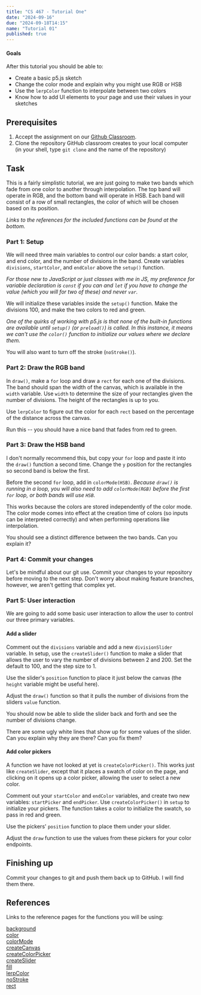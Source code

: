 ```yaml
---
title: "CS 467 - Tutorial One"
date: "2024-09-16"
due: "2024-09-18T14:15"
name: "Tutorial 01"
published: true
---
```


#### Goals

After this tutorial you should be able to:

- Create a basic p5.js sketch
- Change the color mode and explain why you might use RGB or HSB
- Use the `lerpColor` function to interpolate between two colors
- Know how to add UI elements to your page and use their values in your sketches

## Prerequisites

1. Accept the assignment on our [Github Classroom](https://classroom.github.com/a/fcGasFz1).
1. Clone the repository GitHub classroom creates to your local computer (in your shell, type `git clone` and the name of the repository)

## Task

This is a fairly simplistic tutorial, we are just going to make two bands which fade from one color to another through interpolation. The top band will operate in RGB, and the bottom band will operate in HSB. Each band will consist of a row of small rectangles, the color of which will be chosen based on its position.

_Links to the references for the included functions can be found at the bottom._

### Part 1: Setup

We will need three main variables to control our color bands: a start color, and end color, and the number of divisions in the band. Create variables `divisions`, `startColor`, and `endColor` above the `setup()` function.

_For those new to JavaScript or just classes with me in JS, my preference for variable declaration is `const` if you can and `let` if you have to change the value (which you will for two of these) and never `var`._

We will initialize these variables inside the `setup()` function. Make the divisions 100, and make the two colors to red and green.

_One of the quirks of working with p5.js is that none of the built-in functions are available until `setup()` (or `preload()`) is called. In this instance, it means we can't use the `color()` function to initialize our values where we declare them._

You will also want to turn off the stroke (`noStroke()`).

### Part 2: Draw the RGB band

In `draw()`, make a `for` loop and draw a `rect` for each one of the divisions. The band should span the width of the canvas, which is available in the `width` variable. Use `width` to determine the size of your rectangles given the number of divisions. The height of the rectangles is up to you.

Use `lerpColor` to figure out the color for each `rect` based on the percentage of the distance across the canvas.

Run this -- you should have a nice band that fades from red to green.

### Part 3: Draw the HSB band

I don't normally recommend this, but copy your `for` loop and paste it into the `draw()` function a second time. Change the `y` position for the rectangles so second band is below the first.

Before the second `for` loop, add in `colorMode(HSB)`. _Because `draw()` is running in a loop, you will also need to add `colorMode(RGB)` before the first `for` loop, or both bands will use `HSB`._

This works because the colors are stored independently of the color mode. The color mode comes into effect at the creation time of colors (so inputs can be interpreted correctly) and when performing operations like interpolation.

You should see a distinct difference between the two bands. Can you explain it?

### Part 4: Commit your changes

Let's be mindful about our git use. Commit your changes to your repository before moving to the next step. Don't worry about making feature branches, however, we aren't getting that complex yet.

### Part 5: User interaction

We are going to add some basic user interaction to allow the user to control our three primary variables.

#### Add a slider

Comment out the `divisions` variable and add a new `divisionSlider` variable. In setup, use the `createSlider()` function to make a slider that allows the user to vary the number of divisions between 2 and 200. Set the default to 100, and the step size to 1.

Use the slider's `position` function to place it just below the canvas (the `height` variable might be useful here).

Adjust the `draw()` function so that it pulls the number of divisions from the sliders `value` function.

You should now be able to slide the slider back and forth and see the number of divisions change.

There are some ugly white lines that show up for some values of the slider. Can you explain why they are there? Can you fix them?

#### Add color pickers

A function we have not looked at yet is `createColorPicker()`. This works just like `createSlider`, except that it places a swatch of color on the page, and clicking on it opens up a color picker, allowing the user to select a new color.

Comment out your `startColor` and `endColor` variables, and create two new variables: `startPicker` and `endPicker`. Use `createColorPicker()` in `setup` to initialize your pickers. The function takes a color to initialize the swatch, so pass in red and green.

Use the pickers' `position` function to place them under your slider.

Adjust the `draw` function to use the values from these pickers for your color endpoints.

## Finishing up

Commit your changes to git and push them back up to GitHub. I will find them there.

## References

Links to the reference pages for the functions you will be using:

[background](https://p5js.org/reference/p5/background)  
[color](https://p5js.org/reference/p5/color)  
[colorMode](https://p5js.org/reference/p5/colorMode)  
[createCanvas](https://p5js.org/reference/p5/createCanvas)  
[createColorPicker](https://p5js.org/reference/p5/createColorPicker)  
[createSlider](https://p5js.org/reference/p5/createSlider/)  
[fill](https://p5js.org/reference/p5/fill)  
[lerpColor](https://p5js.org/reference/p5/lerpColor)  
[noStroke](https://p5js.org/reference/p5/noStroke)  
[rect](https://p5js.org/reference/p5/rect)
